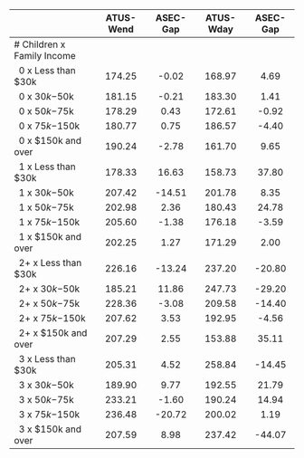 
|                      |    ATUS-Wend |     ASEC-Gap |    ATUS-Wday |     ASEC-Gap |
| -------------------- | :----------: | :----------: | :----------: | :----------: |
| # Children x Family Income |              |              |              |              |
| &nbsp;&nbsp;0 x Less than $30k |       174.25 |        -0.02 |       168.97 |         4.69 |
| &nbsp;&nbsp;0 x $30k-$50k |       181.15 |        -0.21 |       183.30 |         1.41 |
| &nbsp;&nbsp;0 x $50k-$75k |       178.29 |         0.43 |       172.61 |        -0.92 |
| &nbsp;&nbsp;0 x $75k-$150k |       180.77 |         0.75 |       186.57 |        -4.40 |
| &nbsp;&nbsp;0 x $150k and over |       190.24 |        -2.78 |       161.70 |         9.65 |
| &nbsp;&nbsp;1 x Less than $30k |       178.33 |        16.63 |       158.73 |        37.80 |
| &nbsp;&nbsp;1 x $30k-$50k |       207.42 |       -14.51 |       201.78 |         8.35 |
| &nbsp;&nbsp;1 x $50k-$75k |       202.98 |         2.36 |       180.43 |        24.78 |
| &nbsp;&nbsp;1 x $75k-$150k |       205.60 |        -1.38 |       176.18 |        -3.59 |
| &nbsp;&nbsp;1 x $150k and over |       202.25 |         1.27 |       171.29 |         2.00 |
| &nbsp;&nbsp;2+ x Less than $30k |       226.16 |       -13.24 |       237.20 |       -20.80 |
| &nbsp;&nbsp;2+ x $30k-$50k |       185.21 |        11.86 |       247.73 |       -29.20 |
| &nbsp;&nbsp;2+ x $50k-$75k |       228.36 |        -3.08 |       209.58 |       -14.40 |
| &nbsp;&nbsp;2+ x $75k-$150k |       207.62 |         3.53 |       192.95 |        -4.56 |
| &nbsp;&nbsp;2+ x $150k and over |       207.29 |         2.55 |       153.88 |        35.11 |
| &nbsp;&nbsp;3 x Less than $30k |       205.31 |         4.52 |       258.84 |       -14.45 |
| &nbsp;&nbsp;3 x $30k-$50k |       189.90 |         9.77 |       192.55 |        21.79 |
| &nbsp;&nbsp;3 x $50k-$75k |       233.21 |        -1.60 |       190.24 |        14.94 |
| &nbsp;&nbsp;3 x $75k-$150k |       236.48 |       -20.72 |       200.02 |         1.19 |
| &nbsp;&nbsp;3 x $150k and over |       207.59 |         8.98 |       237.42 |       -44.07 |

